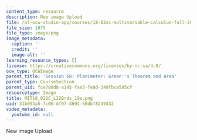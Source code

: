```yaml
---
content_type: resource
description: New image Upload
file: /ol-ocw-studio-app/courses/18-02sc-multivariable-calculus-fall-2010/31b053a57c06df97469158dbf8249432_MIT18_02SC_L22Brds_19a.png
file_size: 1875
file_type: image/png
image_metadata:
  caption: ''
  credit: ''
  image-alt: ''
learning_resource_types: []
license: https://creativecommons.org/licenses/by-nc-sa/4.0/
ocw_type: OCWImage
parent_title: 'Session 68: Planimeter: Green''s Theorem and Area'
parent_type: CourseSection
parent_uid: fce780d8-a145-fae3-fe0d-349fbce595cf
resourcetype: Image
title: MIT18_02SC_L22Brds_19a.png
uid: 31b053a5-7c06-df97-4691-58dbf8249432
video_metadata:
  youtube_id: null
---
```

New image Upload